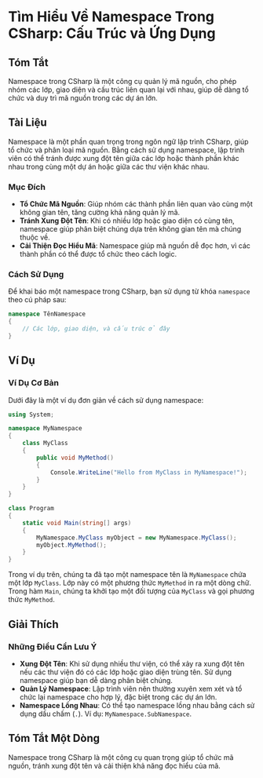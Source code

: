 <!--
Meta Description: # Tìm Hiểu Về Namespace Trong CSharp: Cấu Trúc và Ứng Dụng ## Tóm Tắt Namespace trong CSharp là một công cụ quản lý mã nguồn, cho phép nhóm các lớp, g...
Meta Keywords: namespace, một, trong, các, tên
-->

# Tìm Hiểu Về Namespace Trong CSharp: Cấu Trúc và Ứng Dụng

## Tóm Tắt
Namespace trong CSharp là một công cụ quản lý mã nguồn, cho phép nhóm các lớp, giao diện và cấu trúc liên quan lại với nhau, giúp dễ dàng tổ chức và duy trì mã nguồn trong các dự án lớn.

## Tài Liệu
Namespace là một phần quan trọng trong ngôn ngữ lập trình CSharp, giúp tổ chức và phân loại mã nguồn. Bằng cách sử dụng namespace, lập trình viên có thể tránh được xung đột tên giữa các lớp hoặc thành phần khác nhau trong cùng một dự án hoặc giữa các thư viện khác nhau.

### Mục Đích
- **Tổ Chức Mã Nguồn**: Giúp nhóm các thành phần liên quan vào cùng một không gian tên, tăng cường khả năng quản lý mã.
- **Tránh Xung Đột Tên**: Khi có nhiều lớp hoặc giao diện có cùng tên, namespace giúp phân biệt chúng dựa trên không gian tên mà chúng thuộc về.
- **Cải Thiện Đọc Hiểu Mã**: Namespace giúp mã nguồn dễ đọc hơn, vì các thành phần có thể được tổ chức theo cách logic.

### Cách Sử Dụng
Để khai báo một namespace trong CSharp, bạn sử dụng từ khóa `namespace` theo cú pháp sau:

```csharp
namespace TênNamespace
{
    // Các lớp, giao diện, và cấu trúc ở đây
}
```

## Ví Dụ
### Ví Dụ Cơ Bản
Dưới đây là một ví dụ đơn giản về cách sử dụng namespace:

```csharp
using System;

namespace MyNamespace
{
    class MyClass
    {
        public void MyMethod()
        {
            Console.WriteLine("Hello from MyClass in MyNamespace!");
        }
    }
}

class Program
{
    static void Main(string[] args)
    {
        MyNamespace.MyClass myObject = new MyNamespace.MyClass();
        myObject.MyMethod();
    }
}
```

Trong ví dụ trên, chúng ta đã tạo một namespace tên là `MyNamespace` chứa một lớp `MyClass`. Lớp này có một phương thức `MyMethod` in ra một dòng chữ. Trong hàm `Main`, chúng ta khởi tạo một đối tượng của `MyClass` và gọi phương thức `MyMethod`.

## Giải Thích
### Những Điều Cần Lưu Ý
- **Xung Đột Tên**: Khi sử dụng nhiều thư viện, có thể xảy ra xung đột tên nếu các thư viện đó có các lớp hoặc giao diện trùng tên. Sử dụng namespace giúp bạn dễ dàng phân biệt chúng.
- **Quản Lý Namespace**: Lập trình viên nên thường xuyên xem xét và tổ chức lại namespace cho hợp lý, đặc biệt trong các dự án lớn.
- **Namespace Lồng Nhau**: Có thể tạo namespace lồng nhau bằng cách sử dụng dấu chấm (`.`). Ví dụ: `MyNamespace.SubNamespace`.

## Tóm Tắt Một Dòng
Namespace trong CSharp là một công cụ quan trọng giúp tổ chức mã nguồn, tránh xung đột tên và cải thiện khả năng đọc hiểu của mã.